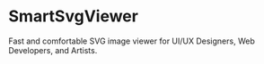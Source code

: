 # SmartSvgViewer
Fast and comfortable SVG image viewer for UI/UX Designers, Web Developers, and Artists.

